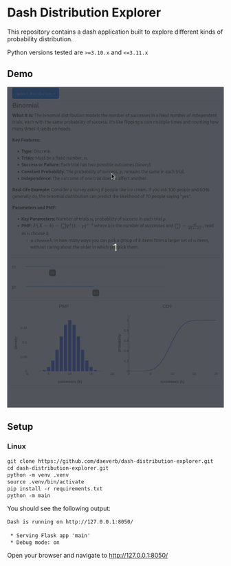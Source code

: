# Dash Distribution Explorer

This repository contains a dash application built to explore different kinds of probability distribution.

Python versions tested are `>=3.10.x` and `<=3.11.x`

## Demo
![Dash distribution explorer showcase](dash-distributions-showcase.gif)

## Setup
### Linux
```commandline
git clone https://github.com/daeverb/dash-distribution-explorer.git
cd dash-distribution-explorer.git
python -m venv .venv
source .venv/bin/activate
pip install -r requirements.txt
python -m main
```

You should see the following output:
```commandline
Dash is running on http://127.0.0.1:8050/

 * Serving Flask app 'main'
 * Debug mode: on

```

Open your browser and navigate to http://127.0.0.1:8050/